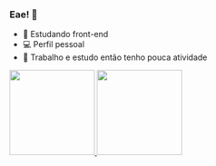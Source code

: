 ### Eae! 👋

- 📓 Estudando front-end
- 💻 Perfil pessoal
- 🔧 Trabalho e estudo então tenho pouca atividade

<div>
  <a href="https://github.com/Allan_Bruno">
  <img height="150em" src="https://github-readme-stats.vercel.app/api?username=Allan-Bruno&show_icons=true&theme=dark&include_all_commits=true&count_private=true"/>
  <img height="150em" src="https://github-readme-stats.vercel.app/api/top-langs/?username=Allan-Bruno&layout=compact&langs_count=7&theme=dark"/>
</div>
